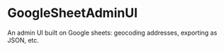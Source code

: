 # GoogleSheetAdminUI
An admin UI built on Google sheets: geocoding addresses, exporting as JSON, etc.
